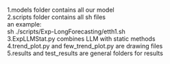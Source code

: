 1.models folder contains all our model  
2.scripts folder contains all sh files  
    an example:  
        sh ./scripts/Exp-LongForecasting/etth1.sh  
3.ExpLLMStat.py combines LLM with static methods  
4.trend_plot.py and few_trend_plot.py are drawing files  
5.results and test_results are general folders for results  
